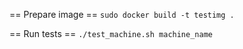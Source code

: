 == Prepare image ==
`sudo docker build -t testimg .`

== Run tests ==
`./test_machine.sh machine_name`
